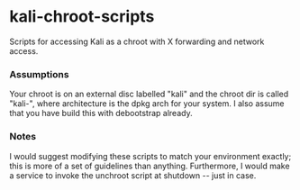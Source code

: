 # kali-chroot-scripts

Scripts for accessing Kali as a chroot with X forwarding and network access.

### Assumptions

Your chroot is on an external disc labelled "kali" and the chroot dir is called "kali-<architecture>", where architecture is the dpkg arch for your system. I also assume that you have build this with debootstrap already.

### Notes

I would suggest modifying these scripts to match your environment exactly; this is more of a set of guidelines than anything. Furthermore, I would make a service to invoke the unchroot script at shutdown -- just in case.
